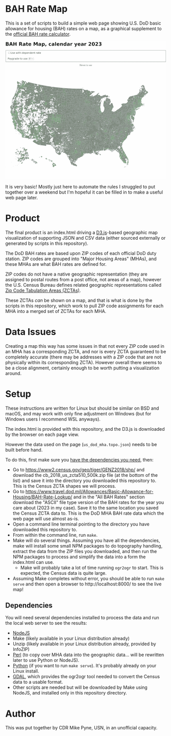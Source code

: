# BAH Rate Map

This is a set of scripts to build a simple web page showing U.S. DoD basic
allowance for housing (BAH) rates on a map, as a graphical supplement to the
[official BAH rate
calculator](https://www.travel.dod.mil/Allowances/Basic-Allowance-for-Housing/BAH-Rate-Lookup/).

![Screenshot of built page in a browser](bah-rate-map-preview.png)

It is very basic!  Mostly just here to automate the rules I struggled to put
together over a weekend but I'm hopeful it can be filled in to make a useful
web page later.

# Product

The final product is an index.html driving a [D3.js](https://d3js.org/)-based
geographic map visualization of supporting JSON and CSV data (either sourced
externally or generated by scripts in this repository).

The DoD BAH rates are based upon ZIP codes of each official DoD duty station.
ZIP codes are grouped into "Major Housing Areas" (MHAs), and these MHAs are
what BAH rates are defined for.

ZIP codes do not have a native geographic representation (they are assigned to
postal routes from a post office, not areas of a map), however the U.S. Census
Bureau defines related geographic representations called [Zip Code Tabulation
Areas (ZCTAs)](https://www.census.gov/programs-surveys/geography/guidance/geo-areas/zctas.html).

These ZCTAs *can* be shown on a map, and that is what is done by the scripts in
this repository, which work to pull ZIP code assignments for each MHA into a
merged set of ZCTAs for each MHA.

# Data Issues

Creating a map this way has some issues in that not every ZIP code used in an
MHA has a corresponding ZCTA, and nor is every ZCTA guaranteed to be completely
accurate (there may be addresses with a ZIP code that are not physically within
its corresponding ZCTA).  However overall there seems to be a close alignment,
certainly enough to be worth putting a visualization around.

# Setup

These instructions are written for Linux but should be similar on BSD and
macOS, and may work with only fine adjustment on Windows (but for Windows users
I recommend WSL anyways).

The index.html is provided with this repository, and the D3.js is downloaded by
the browser on each page view.

However the data used on the page (`us_dod_mha.topo.json`) needs to be built
before hand.

To do this, first make sure you [have the dependencies you
need](#dependencies), then:

* Go to https://www2.census.gov/geo/tiger/GENZ2018/shp/ and download the
  cb\_2018\_us\_zcta510\_500k.zip file (at the bottom of the list) and save it
  into the directory you downloaded this repository to. This is the Census ZCTA
  shapes we will process.
* Go to https://www.travel.dod.mil/Allowances/Basic-Allowance-for-Housing/BAH-Rate-Lookup/
  and in the "All BAH Rates" section download the "ASCII" file type version of the
  BAH rates for the year you care about (2023 in my case). Save it to the same location
  you saved the Census ZCTA data to. This is the DoD MHA BAH rate data which the
  web page will use almost as-is.
* Open a command line terminal pointing to the directory you have downloaded
  this repository to.
* From within the command line, run `make`.
* Make will do several things. Assuming you have all the dependencies, make will
  install some small NPM packages to do topography handling, extract the data
  from the ZIP files you downloaded, and then run the NPM packages to process and simplify
  the data into a form the index.html can use.
    * Make will probably take a lot of time running `ogr2ogr` to start. This is expected, the
      Census data is quite large.
* Assuming Make completes without error, you should be able to run `make serve` and then
  open a browser to http://localhost:8000/ to see the live map!

## Dependencies

You will need several dependencies installed to process the data and run the
local web server to see the results:

* [NodeJS](https://nodejs.org/)
* Make (likely available in your Linux distribution already)
* Unzip (likely available in your Linux distribution already, provided by InfoZIP)
* [Perl](https://www.perl.org/) (to copy over MHA data into the geographic data... will be rewritten later to use Python or NodeJS).
* [Python](https://www.python.org/) (if you want to run `make serve`). It's probably already on your Linux install.
* [GDAL](https://gdal.org/index.html#), which provides the ogr2ogr tool needed to convert the Census data to a usable format.
* Other scripts are needed but will be downloaded by Make using NodeJS, and installed only in this repository directory.

# Author

This was put together by CDR Mike Pyne, USN, in an unofficial capacity.
